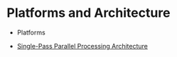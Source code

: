 # Platforms and Architecture

- Platforms

- [Single-Pass Parallel Processing Architecture](http://www.paloguard.com/SP3-Architecture.asp)
